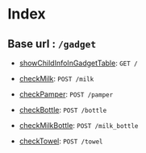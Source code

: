 # Index

## **Base url** : `/gadget`

* [showChildInfoInGadgetTable](showChild.md): `GET /`

* [checkMilk](checkMilk.md): `POST /milk`

* [checkPamper](checkPamper.md): `POST /pamper`

* [checkBottle](checkBottle.md): `POST /bottle`

* [checkMilkBottle](checkMilkBottle.md): `POST /milk_bottle`

* [checkTowel](checkTowel.md): `POST /towel`
